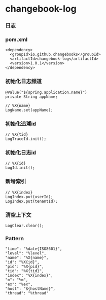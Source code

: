 # changebook-log
### 日志

### pom.xml
```
<dependency>
  <groupId>io.github.changebooks</groupId>
  <artifactId>changebook-log</artifactId>
  <version>1.0.1</version>
</dependency>
```

### 初始化日志频道
```
@Value("${spring.application.name}")
private String appName;

// %X{name}
LogName.set(appName);
```

### 初始化追溯id
```
// %X{tid}
LogTraceId.init();
```

### 初始化日志id
```
// %X{id}
LogId.init();
```

### 新增索引
```
// %X{index}
LogIndex.put(userId);
LogIndex.put(tenantId);
```

### 清空上下文
```
LogClear.clear();
```

### Pattern
```
"time": "%date{ISO8601}",
"level": "%level",
"name": "%X{name}",
"id": "%X{id}",
"pid": "%X{pid}",
"tid": "%X{tid}",
"index": "%X{index}",
"m": "%m",
"ex": "%ex",
"host": "${hostName}",
"thread": "%thread"
```
